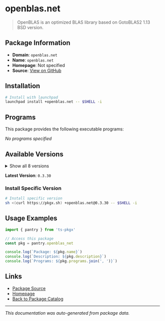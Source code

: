 # openblas.net

> OpenBLAS is an optimized BLAS library based on GotoBLAS2 1.13 BSD version.

## Package Information

- **Domain**: `openblas.net`
- **Name**: `openblas.net`
- **Homepage**: Not specified
- **Source**: [View on GitHub](https://github.com/pkgxdev/pantry/tree/main/projects/openblas.net/package.yml)

## Installation

```bash
# Install with launchpad
launchpad install +openblas.net -- $SHELL -i
```

## Programs

This package provides the following executable programs:

*No programs specified*

## Available Versions

<details>
<summary>Show all 8 versions</summary>

- `0.3.30`, `0.3.29`, `0.3.28`, `0.3.27`, `0.3.26`
- `0.3.25`, `0.3.24`, `0.3.23`

</details>

**Latest Version**: `0.3.30`

### Install Specific Version

```bash
# Install specific version
sh <(curl https://pkgx.sh) +openblas.net@0.3.30 -- $SHELL -i
```

## Usage Examples

```typescript
import { pantry } from 'ts-pkgx'

// Access this package
const pkg = pantry.openblas_net

console.log(`Package: ${pkg.name}`)
console.log(`Description: ${pkg.description}`)
console.log(`Programs: ${pkg.programs.join(', ')}`)
```

## Links

- [Package Source](https://github.com/pkgxdev/pantry/tree/main/projects/openblas.net/package.yml)
- [Homepage](#)
- [Back to Package Catalog](../package-catalog.md)

---

*This documentation was auto-generated from package data.*
